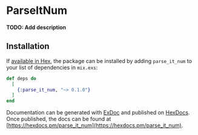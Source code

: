 # ParseItNum

**TODO: Add description**

## Installation

If [available in Hex](https://hex.pm/docs/publish), the package can be installed
by adding `parse_it_num` to your list of dependencies in `mix.exs`:

```elixir
def deps do
  [
    {:parse_it_num, "~> 0.1.0"}
  ]
end
```

Documentation can be generated with [ExDoc](https://github.com/elixir-lang/ex_doc)
and published on [HexDocs](https://hexdocs.pm). Once published, the docs can
be found at [https://hexdocs.pm/parse_it_num](https://hexdocs.pm/parse_it_num).

